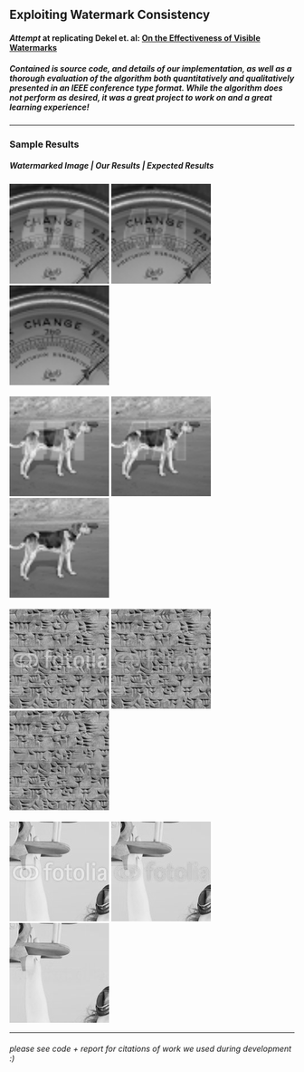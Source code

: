 ## Exploiting Watermark Consistency

#### *Attempt* at replicating Dekel et. al: [On the Effectiveness of Visible Watermarks](http://openaccess.thecvf.com/content_cvpr_2017/papers/Dekel_On_the_Effectiveness_CVPR_2017_paper.pdf)

##### Contained is source code, and details of our implementation, as well as a thorough evaluation of the algorithm both quantitatively and qualitatively presented in an IEEE conference type format. While the algorithm does not perform as desired, it was a great project to work on and a great learning experience!

___
### Sample Results
##### Watermarked Image | Our Results | Expected Results

<img src='./images/0imagenet_wm.png' width=176>
<img src='./images/0imagenet_rc.png' width=176>
<img src='./images/0imagenet_gt.png' width=176>
<br><br/>
<img src='./images/1imagenet_wm.png' width=176>
<img src='./images/1imagenet_rc.png' width=176>
<img src='./images/1imagenet_gt.png' width=176>
<br><br/>
<img src='./images/1fotolia_wm.png'>
<img src='./images/1fotolia_rc.png'>
<img src='./images/1fotolia_gt.png'>
<br><br/>
<img src='./images/2fotolia_wm.png'>
<img src='./images/2fotolia_rc.png'>
<img src='./images/2fotolia_gt.png'>

___
###### *please see code + report for citations of work we used during development :)*

